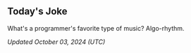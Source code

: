 ## Today's Joke
What's a programmer's favorite type of music? Algo-rhythm.

*Updated October 03, 2024 (UTC)*
